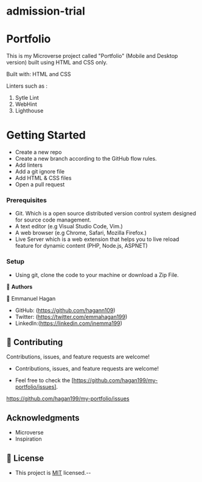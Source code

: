# admission-trial
 # Portfolio

This is my Microverse project called "Portfolio" (Mobile and Desktop version) built using HTML and CSS only.

Built with: HTML and CSS

Linters such as :

1. Sytle Lint
2. WebHint
3. Lighthouse

# Getting Started

- Create a new repo
- Create a new branch according to the GitHub flow rules.
- Add linters
- Add a git ignore file
- Add HTML & CSS files
- Open a pull request

### Prerequisites

- Git. Which is a open source distributed version control system designed for source code management.
- A text editor (e.g Visual Studio Code, Vim.)
- A web browser (e.g Chrome, Safari, Mozilla Firefox.)
- Live Server which is a web extension that helps you to live reload feature for dynamic content (PHP, Node.js, ASPNET)

### Setup

- Using git, clone the code to your machine or download a Zip File.

👤 **Authors**

👤 Emmanuel Hagan

- GitHub: (https://github.com/hagann109)
- Twitter: (https://twitter.com/emmahagan199)
- LinkedIn:(https://linkedin.com/inemma199)

## 🤝 Contributing

Contributions, issues, and feature requests are welcome!

- Contributions, issues, and feature requests are welcome!

- Feel free to check the [https://github.com/hagan199/my-portfolio/issues].

https://github.com/hagan199/my-portfolio/issues
## Acknowledgments

- Microverse
- Inspiration


## 📝 License


- This project is [MIT](./MIT.md) licensed.--

